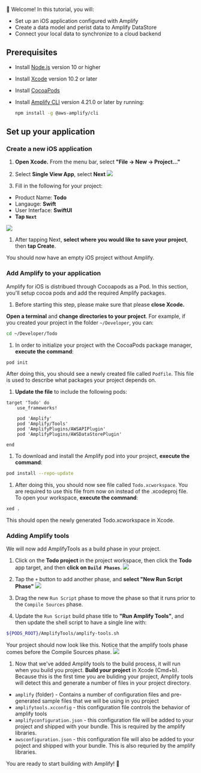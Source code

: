 
👋 Welcome! In this tutorial, you will:

- Set up an iOS application configured with Amplify
- Create a data model and perist data to Amplify DataStore
- Connect your local data to synchronize to a cloud backend

## Prerequisites

- Install [Node.js](https://nodejs.org/en/) version 10 or higher
- Install [Xcode](https://developer.apple.com/xcode/downloads/) version 10.2 or later
- Install [CocoaPods](https://cocoapods.org/)

- Install [Amplify CLI](~/cli/cli.md) version 4.21.0 or later by running:

    ```bash
    npm install -g @aws-amplify/cli
    ```

## Set up your application

### Create a new iOS application
1.  **Open Xcode.**  From the menu bar, select **"File -> New -> Project..."**

1.  Select **Single View App**, select **Next**
  ![](~/images/lib/getting-started/ios/set-up-ios-select-project-template.png)

1.  Fill in the following for your project:
  * Product Name: **Todo**
  * Langauge: **Swift**
  * User Interface: **SwiftUI**
  * **Tap `Next`**

  ![](~/images/lib/getting-started/ios/set-up-ios-studio-configure-your-project.png)

1.  After tapping Next, **select where you would like to save your project**, then **tap Create**.

  You should now have an empty iOS project without Amplify.

### Add Amplify to your application

Amplify for iOS is distribued through Cocoapods as a Pod. In this section, you'll setup cocoa pods and add the required Amplify packages.

1.  Before starting this step, please make sure that please **close Xcode.**

  **Open a terminal** and **change directories to your project**.  For example, if you created your project in the folder `~/Developer`, you can:
  ```bash
  cd ~/Developer/Todo
  ```

1.  In order to initialize your project with the CocoaPods package manager, **execute the command**:
  ```bash
  pod init
  ```

  After doing this, you should see a newly created file called `Podfile`.  This file is used to describe what packages your project depends on.

1.  **Update the file** to include the following pods:
  ```
  target 'Todo' do
      use_frameworks!

      pod 'Amplify'
      pod 'Amplify/Tools'
      pod 'AmplifyPlugins/AWSAPIPlugin'
      pod 'AmplifyPlugins/AWSDataStorePlugin'

  end
  ```

1.  To download and install the Amplify pod into your project, **execute the command**:
  ```bash
  pod install --repo-update
  ```

1.  After doing this, you should now see file called `Todo.xcworkspace`.  You are required to use this file from now on instead of the .xcodeproj file.  To open your workspace, **execute the command**:
  ```bash
  xed .
  ```
This should open the newly generated Todo.xcworkspace in Xcode.

### Adding Amplify tools
We will now add AmplifyTools as a build phase in your project.  
1.  Click on the **Todo project** in the project workspace, then click the **Todo** app target, and then **click on `Build Phases`**.
  ![](~/images/lib/getting-started/ios/set-up-ios-amplify-tools-1.png)

1.  Tap the `+` button to add another phase, and **select "New Run Script Phase"**
  ![](~/images/lib/getting-started/ios/set-up-ios-amplify-tools-2.png)

1.  Drag the new `Run Script` phase to move the phase so that it runs prior to the `Compile Sources` phase.

1.  Update the `Run Script` build phase title to **"Run Amplify Tools"**, and then update the shell script to have a single line with:
  ```bash
  ${PODS_ROOT}/AmplifyTools/amplify-tools.sh
  ```
  Your project should now look like this.  Notice that the amplify tools phase comes before the Compile Sources phase.
  ![](~/images/lib/getting-started/ios/set-up-ios-amplify-tools-3.png)

1.  Now that we've added Amplify tools to the build process, it will run when you build you project.  **Build your project** in Xcode (Cmd+b).  Because this is the first time you are buliding your project, Amplify tools will detect this and generate a number of files in your project directory.
  * `amplify` (folder) - Contains a number of configuration files and pre-generated sample files that we will be using in you project
  * `amplifytools.xcconfig` - this configuration file controls the behavior of amplify tools
  * `amplifyconfiguration.json` - this configuration file will be added to your project and shipped with your bundle.  This is required by the amplify libraries.
  * `awsconfiguration.json` - this configuration file will also be added to your poject and shipped with your bundle.  This is also requried by the amplify libraries.
    
You are ready to start building with Amplify! 🎉